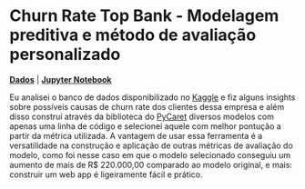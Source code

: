 # Churn Rate Top Bank - Modelagem preditiva e método de avaliação personalizado

[**Dados**](https://www.kaggle.com/mervetorkan/churndataset) | [**Jupyter Notebook**](https://math-prog.github.io/portfolio.github.io/projects/churn_bank.html)

Eu analisei o banco de dados disponibilizado no [Kaggle](https://www.kaggle.com/mervetorkan/churndataset) e fiz alguns insights sobre possíveis causas de churn rate dos clientes dessa empresa e além disso construí através da biblioteca do [PyCaret](https://pycaret.gitbook.io/docs/) diversos modelos com apenas uma linha de código e selecionei aquele com melhor pontução a partir da métrica utilizada. A vantagem de usar essa ferramenta é a versatilidade na construção e aplicação de outras métricas de avaliação do modelo, como foi nesse caso em que o modelo selecionado conseguiu um aumento de mais de R$ 220.000,00 comparado ao modelo original, e mais: construir um web app é ligeiramente fácil e prático. 
